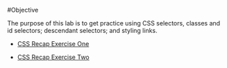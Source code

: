 #Objective

The purpose of this lab is to get practice using CSS selectors, classes and id selectors; descendant selectors; and styling links.

- [CSS Recap Exercise One](#01)

- [CSS Recap Exercise Two](#02)